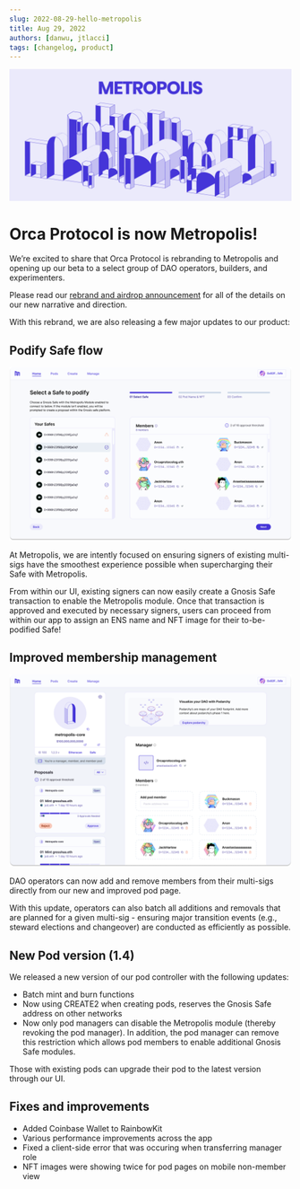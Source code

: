 ```yaml
---
slug: 2022-08-29-hello-metropolis
title: Aug 29, 2022
authors: [danwu, jtlacci]
tags: [changelog, product]
---
```


![Hello Metropolis!](./hello-metropolis.png)

# Orca Protocol is now Metropolis!
We’re excited to share that Orca Protocol is rebranding to Metropolis and opening up our beta to a select group of DAO operators, builders, and experimenters.

<!--truncate-->

Please read our [rebrand and airdrop announcement](https://blog.metropolis.space) for all of the details on our new narrative and direction.

With this rebrand, we are also releasing a few major updates to our product:

## Podify Safe flow

![Podify Safe](./podify-safe.png)

At Metropolis, we are intently focused on ensuring signers of existing multi-sigs have the smoothest experience possible when supercharging their Safe with Metropolis.

From within our UI, existing signers can now easily create a Gnosis Safe transaction to enable the Metropolis module. Once that transaction is approved and executed by necessary signers, users can proceed from within our app to assign an ENS name and NFT image for their to-be-podified Safe! 

## Improved membership management

![New Pod Page](./new-pod-page.png)

DAO operators can now add and remove members from their multi-sigs directly from our new and improved pod page.

With this update, operators can also batch all additions and removals that are planned for a given multi-sig - ensuring major transition events (e.g., steward elections and changeover) are conducted as efficiently as possible.

## New Pod version (1.4)

We released a new version of our pod controller with the following updates:

- Batch mint and burn functions
- Now using CREATE2 when creating pods, reserves the Gnosis Safe address on other networks
- Now only pod managers can disable the Metropolis module (thereby revoking the pod manager). In addition, the pod manager can remove this restriction which allows pod members to enable additional Gnosis Safe modules.

Those with existing pods can upgrade their pod to the latest version through our UI.

## Fixes and improvements

- Added Coinbase Wallet to RainbowKit
- Various performance improvements across the app 
- Fixed a client-side error that was occuring when transferring manager role
- NFT images were showing twice for pod pages on mobile non-member view